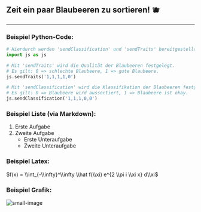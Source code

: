 ## Zeit ein paar Blaubeeren zu sortieren! :blueberries:
---


### Beispiel Python-Code:

```python
# Hierdurch werden 'sendClassification' und 'sendTraits' bereitgestellt.
import js as js

# Mit 'sendTraits' wird die Qualität der Blaubeeren festgelegt.
# Es gilt: 0 => schlechte Blaubeere, 1 => gute Blaubeere.
js.sendTraits('1,1,1,1,0')

# Mit 'sendClassification' wird die Klassifikation der Blaubeeren festgelegt.
# Es gilt: 0 => Blaubeere wird aussortiert, 1 => Blaubeere ist okay.
js.sendClassification('1,1,1,0,0')

```

### Beispiel Liste (via Markdown):

1. Erste Aufgabe
2. Zweite Aufgabe
   - Erste Unteraufgabe
   - Zweite Unteraufgabe
  
### Beispiel Latex:

$f(x) = \\int_{-\\infty}^\\infty \\hat f(\\xi) e^{2 \\pi i \\xi x} d\\xi$

### Beispiel Grafik:

![small-image][logo]

[logo]: assets/blueberry.png
